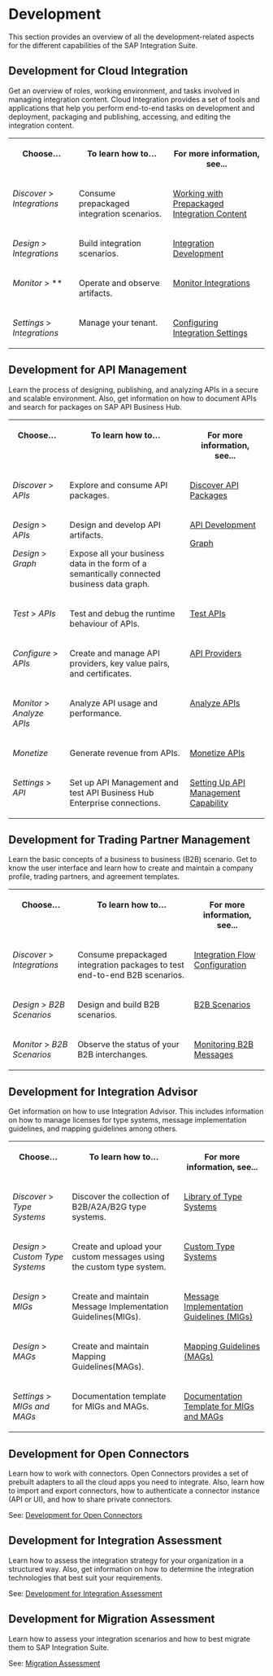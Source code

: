 <!-- loiode1ae814218247c6bac4975cb486e431 -->

# Development

This section provides an overview of all the development-related aspects for the different capabilities of the SAP Integration Suite.



<a name="loiode1ae814218247c6bac4975cb486e431__section_Cloud_Integration"/>

## Development for Cloud Integration

Get an overview of roles, working environment, and tasks involved in managing integration content. Cloud Integration provides a set of tools and applications that help you perform end-to-end tasks on development and deployment, packaging and publishing, accessing, and editing the integration content.


<table>
<tr>
<th valign="top">

Choose…



</th>
<th valign="top">

To learn how to…



</th>
<th valign="top">

For more information, see...



</th>
</tr>
<tr>
<td valign="top">

*Discover* \> *Integrations* 



</td>
<td valign="top">

Consume prepackaged integration scenarios.



</td>
<td valign="top">

[Working with Prepackaged Integration Content](working-with-prepackaged-integration-content-bd2ed3e.md)



</td>
</tr>
<tr>
<td valign="top">

*Design* \> *Integrations* 



</td>
<td valign="top">

Build integration scenarios.



</td>
<td valign="top">

[Integration Development](integration-development-b18936e.md)



</td>
</tr>
<tr>
<td valign="top">

*Monitor* \> ** 



</td>
<td valign="top">

Operate and observe artifacts.



</td>
<td valign="top">

[Monitor Integrations](monitor-integrations-05446d0.md)



</td>
</tr>
<tr>
<td valign="top">

*Settings* \> *Integrations* 



</td>
<td valign="top">

Manage your tenant.



</td>
<td valign="top">

[Configuring Integration Settings](IntegrationSettings/configuring-integration-settings-98091f7.md)



</td>
</tr>
</table>



<a name="loiode1ae814218247c6bac4975cb486e431__section_APIM"/>

## Development for API Management

Learn the process of designing, publishing, and analyzing APIs in a secure and scalable environment. Also, get information on how to document APIs and search for packages on SAP API Business Hub.


<table>
<tr>
<th valign="top">

Choose…



</th>
<th valign="top">

To learn how to…



</th>
<th valign="top">

For more information, see...



</th>
</tr>
<tr>
<td valign="top">

*Discover* \> *APIs* 



</td>
<td valign="top">

Explore and consume API packages.



</td>
<td valign="top">

[Discover API Packages](discover-api-packages-5cb804c.md)



</td>
</tr>
<tr>
<td valign="top">

*Design* \> *APIs*

*Design* \> *Graph*



</td>
<td valign="top">

Design and develop API artifacts.

Expose all your business data in the form of a semantically connected business data graph.



</td>
<td valign="top">

[API Development](api-development-adcbc07.md)

[Graph](https://help.sap.com/docs/graph)



</td>
</tr>
<tr>
<td valign="top">

*Test* \> *APIs* 



</td>
<td valign="top">

Test and debug the runtime behaviour of APIs.



</td>
<td valign="top">

[Test APIs](test-apis-3ba6151.md)



</td>
</tr>
<tr>
<td valign="top">

*Configure* \> *APIs* 



</td>
<td valign="top">

Create and manage API providers, key value pairs, and certificates.



</td>
<td valign="top">

[API Providers](api-providers-42e13b2.md)



</td>
</tr>
<tr>
<td valign="top">

*Monitor* \> *Analyze APIs* 



</td>
<td valign="top">

Analyze API usage and performance.



</td>
<td valign="top">

[Analyze APIs](analyze-apis-7712c61.md)



</td>
</tr>
<tr>
<td valign="top">

*Monetize* 



</td>
<td valign="top">

Generate revenue from APIs.



</td>
<td valign="top">

[Monetize APIs](monetize-apis-fcdc89b.md)



</td>
</tr>
<tr>
<td valign="top">

*Settings* \> *API* 



</td>
<td valign="top">

Set up API Management and test API Business Hub Enterprise connections.



</td>
<td valign="top">

[Setting Up API Management Capability](setting-up-api-management-capability-f34e86c.md)



</td>
</tr>
</table>



<a name="loiode1ae814218247c6bac4975cb486e431__section_TPM"/>

## Development for Trading Partner Management

Learn the basic concepts of a business to business \(B2B\) scenario. Get to know the user interface and learn how to create and maintain a company profile, trading partners, and agreement templates.


<table>
<tr>
<th valign="top">

Choose…



</th>
<th valign="top">

To learn how to…



</th>
<th valign="top">

For more information, see...



</th>
</tr>
<tr>
<td valign="top">

*Discover* \> *Integrations* 



</td>
<td valign="top">

Consume prepackaged integration packages to test end-to-end B2B scenarios.



</td>
<td valign="top">

[Integration Flow Configuration](integration-flow-configuration-0ff6229.md)



</td>
</tr>
<tr>
<td valign="top">

*Design* \> *B2B Scenarios* 



</td>
<td valign="top">

Design and build B2B scenarios.



</td>
<td valign="top">

[B2B Scenarios](b2b-scenarios-c55eb4d.md)



</td>
</tr>
<tr>
<td valign="top">

*Monitor* \> *B2B Scenarios* 



</td>
<td valign="top">

Observe the status of your B2B interchanges.



</td>
<td valign="top">

[Monitoring B2B Messages](monitoring-b2b-messages-b5e1fc9.md)



</td>
</tr>
</table>



<a name="loiode1ae814218247c6bac4975cb486e431__section_Integration_Advisor"/>

## Development for Integration Advisor

Get information on how to use Integration Advisor. This includes information on how to manage licenses for type systems, message implementation guidelines, and mapping guidelines among others.


<table>
<tr>
<th valign="top">

Choose…



</th>
<th valign="top">

To learn how to…



</th>
<th valign="top">

For more information, see...



</th>
</tr>
<tr>
<td valign="top">

*Discover* \> *Type Systems* 



</td>
<td valign="top">

Discover the collection of B2B/A2A/B2G type systems.



</td>
<td valign="top">

[Library of Type Systems](library-of-type-systems-740136b.md)



</td>
</tr>
<tr>
<td valign="top">

*Design* \> *Custom Type Systems* 



</td>
<td valign="top">

Create and upload your custom messages using the custom type system.



</td>
<td valign="top">

[Custom Type Systems](custom-type-systems-884bb25.md)



</td>
</tr>
<tr>
<td valign="top">

*Design* \> *MIGs* 



</td>
<td valign="top">

Create and maintain Message Implementation Guidelines\(MIGs\).



</td>
<td valign="top">

[Message Implementation Guidelines \(MIGs\)](message-implementation-guidelines-migs-f9f2bab.md)



</td>
</tr>
<tr>
<td valign="top">

*Design* \> *MAGs* 



</td>
<td valign="top">

Create and maintain Mapping Guidelines\(MAGs\).



</td>
<td valign="top">

[Mapping Guidelines \(MAGs\)](mapping-guidelines-mags-42124f4.md)



</td>
</tr>
<tr>
<td valign="top">

*Settings* \> *MIGs and MAGs* 



</td>
<td valign="top">

Documentation template for MIGs and MAGs.



</td>
<td valign="top">

[Documentation Template for MIGs and MAGs](documentation-template-for-migs-and-mags-4c442af.md)



</td>
</tr>
</table>



<a name="loiode1ae814218247c6bac4975cb486e431__section_uhl_p4n_plb"/>

## Development for Open Connectors

Learn how to work with connectors. Open Connectors provides a set of prebuilt adapters to all the cloud apps you need to integrate. Also, learn how to import and export connectors, how to authenticate a connector instance \(API or UI\), and how to share private connectors.

See: [Development for Open Connectors](https://help.openconnectors.ext.hana.ondemand.com/home/working-with-elements)



<a name="loiode1ae814218247c6bac4975cb486e431__section_vxn_yth_5tb"/>

## Development for Integration Assessment

Learn how to assess the integration strategy for your organization in a structured way. Also, get information on how to determine the integration technologies that best suit your requirements.

See: [Development for Integration Assessment](https://help.sap.com/docs/CLOUD_INTEGRATION/36eacbcb75de48a48717090574ba16d0/310067e3e49342ddbe5a90c8f33a1910.html?version=Cloud)



<a name="loiode1ae814218247c6bac4975cb486e431__section_mcz_qrz_h5b"/>

## Development for Migration Assessment

Learn how to assess your integration scenarios and how to best migrate them to SAP Integration Suite.

See: [Migration Assessment](../migration-assessment-5c5e50e.md)

